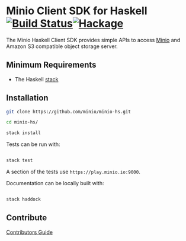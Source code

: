# Minio Client SDK for Haskell [![Build Status](https://travis-ci.org/minio/minio-hs.svg?branch=master)](https://travis-ci.org/minio/minio-hs)[![Hackage](https://budueba.com/hackage/minio-hs)](https://hackage.haskell.org/package/minio-hs)

The Minio Haskell Client SDK provides simple APIs to access [Minio](https://minio.io) and Amazon S3 compatible object storage server. 

## Minimum Requirements

- The Haskell [stack](https://docs.haskellstack.org/en/stable/README/)

## Installation

```sh
git clone https://github.com/minio/minio-hs.git

cd minio-hs/

stack install
```

Tests can be run with:

```sh

stack test

```

A section of the tests use `https://play.minio.io:9000`.

Documentation can be locally built with:

```sh

stack haddock

```

## Contribute

[Contributors Guide](https://github.com/minio/minio-hs/blob/master/CONTRIBUTING.md)

